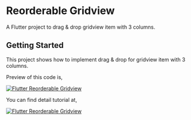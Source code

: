 # Reorderable Gridview

A Flutter project to drag & drop gridview item with 3 columns.

## Getting Started

This project shows how to implement drag & drop for gridview item with 3 columns.

Preview of this code is,

[![Flutter Reorderable Gridview](https://img.youtube.com/vi/DQVml47RsSc/0.jpg)](https://youtube.com/shorts/DQVml47RsSc)

You can find detail tutorial at,

[![Flutter Reorderable Gridview](https://img.youtube.com/vi/SThz54hQZQ0/0.jpg)](https://youtu.be/SThz54hQZQ0)
